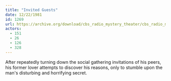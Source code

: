 ```yaml
---
title: "Invited Guests"
date: 12/22/1981
id: 1269
url: https://archive.org/download/cbs_radio_mystery_theater/cbs_radio_mystery_theater-1251-1300.zip/cbs_radio_mystery_theater-1251-1300%2Fcbsrmt_1269_invited_guests.mp3
actors:
  - 151
  - 26
  - 126
  - 328
---
```

After repeatedly turning down the social gathering invitations of his peers, his former lover attempts to discover his reasons, only to stumble upon the man's disturbing and horrifying secret.
